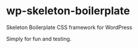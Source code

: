 # wp-skeleton-boilerplate
Skeleton Boilerplate CSS framework for WordPress

Simply for fun and testing. 
